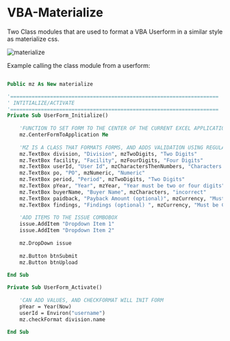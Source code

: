 # VBA-Materialize 

Two Class modules that are used to format a VBA Userform in a similar style as materialize css. 

![materialize](https://github.com/todar/VBA-Materialize/blob/master/materialize.jpeg "Userform Image")

Example calling the class module from a userform:

```vb

Public mz As New materialize

'====================================================================
' INTITIALIZE/ACTIVATE
'====================================================================
Private Sub UserForm_Initialize()
    
    'FUNCTION TO SET FORM TO THE CENTER OF THE CURRENT EXCEL APPLICATION
    mz.CenterFormToApplication Me
    
    'MZ IS A CLASS THAT FORMATS FORMS, AND ADDS VALIDATION USING REGULAR EXPRESSIONS
    mz.TextBox division, "Division", mzTwoDigits, "Two Digits"
    mz.TextBox facility, "Facility", mzFourDigits, "Four Digits"
    mz.TextBox userId, "User Id", mzCharactersThenNumbers, "Characters then numbers"
    mz.TextBox po, "PO", mzNumeric, "Numeric"
    mz.TextBox period, "Period", mzTwoDigits, "Two Digits"
    mz.TextBox pYear, "Year", mzYear, "Year must be two or four digits"
    mz.TextBox buyerName, "Buyer Name", mzCharacters, "incorrect"
    mz.TextBox paidback, "Payback Amount (optional)", mzCurrency, "Must be Currency"
    mz.TextBox findings, "Findings (optional) ", mzCurrency, "Must be Currency"
    
    'ADD ITEMS TO THE ISSUE COMBOBOX
    issue.AddItem "Dropdown Item 1"
    issue.AddItem "Dropdown Item 2"
    
    mz.DropDown issue
    
    mz.Button btnSubmit
    mz.Button btnUpload
    
End Sub

Private Sub UserForm_Activate()
    
    'CAN ADD VALUES, AND CHECKFORMAT WILL INIT FORM
    pYear = Year(Now)
    userId = Environ("username")
    mz.checkFormat division.name
    
End Sub

```
